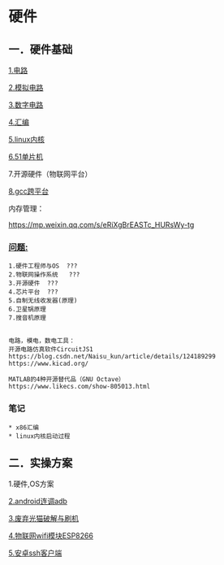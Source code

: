 # 硬件

## 一．硬件基础
[1.电路](circuit/index.md)

[2.模拟电路](simulation/index.md)

[3.数字电路](digital/index.md)

[4.汇编](assembly/index.md)

[5.linux内核](linux-kernel/index.md)

[6.51单片机](51chip/index.md)

7.开源硬件（物联网平台）

[8.gcc跨平台](gcc/index.md)



内存管理：

https://mp.weixin.qq.com/s/eRiXgBrEASTc_HURsWy-tg

### [问题:](question/index.md)

```
1.硬件工程师与OS	???
2.物联网操作系统	???
3.开源硬件  ???
4.芯片平台	???
5.自制无线收发器(原理)
6.卫星锅原理
7.搜音机原理


电路，模电，数电工具：
开源电路仿真软件CircuitJS1
https://blog.csdn.net/Naisu_kun/article/details/124189299
https://www.kicad.org/

MATLAB的4种开源替代品（GNU Octave）
https://www.likecs.com/show-805013.html
```
### 笔记

```
* x86汇编
* linux内核启动过程
```
## 二．实操方案

1.硬件,OS方案

[2.android连调adb](plan/android-adb.md)

[3.废弃光猫破解与刷机](plan/light-cat.md)

[4.物联网wifi模块ESP8266](plan/wifi-ESP8266.md)

[5.安卓ssh客户端](https://github.com/connectbot/connectbot)



